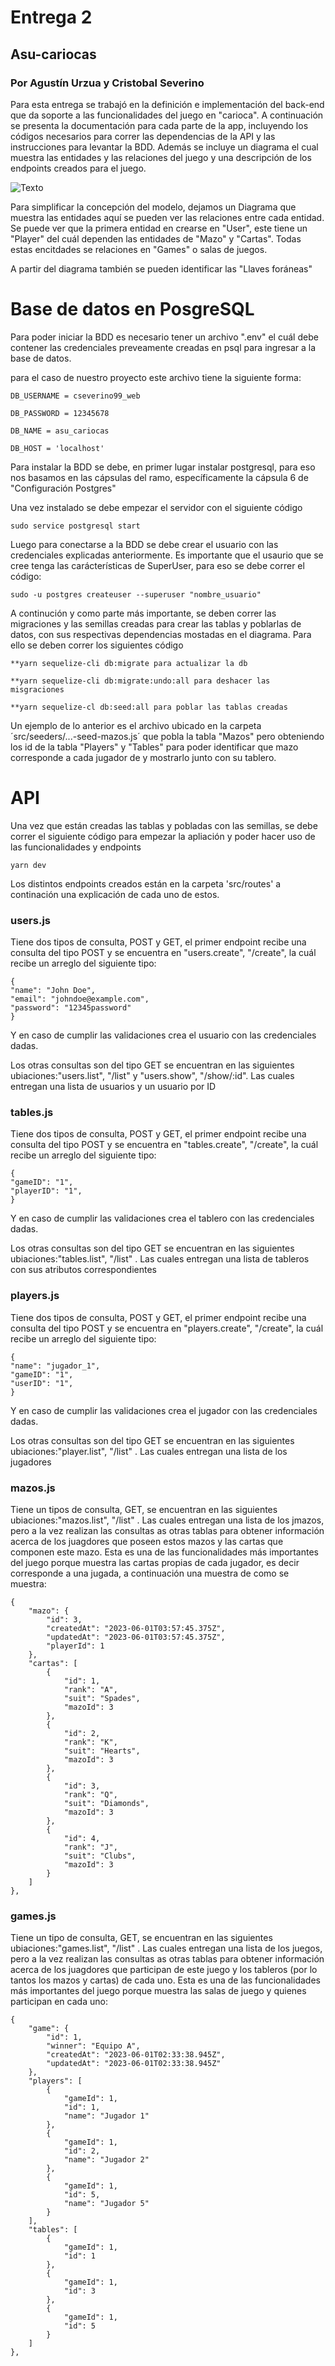 # Entrega 2
## Asu-cariocas
### Por Agustín Urzua y Cristobal Severino

Para esta entrega se trabajó en la definición e implementación del back-end que da soporte a las funcionalidades del juego en "carioca". A continuación se presenta la documentación para cada parte de la app, incluyendo los códigos necesarios para correr las dependencias de la API y las instrucciones para levantar la BDD. Además se incluye un diagrama el cual muestra las entidades y las relaciones del juego y una descripción de los endpoints creados para el juego.

![Texto](/Diagrama%20ER.jpg)

Para simplificar la concepción del modelo, dejamos un Diagrama que muestra las entidades aquí se pueden ver las relaciones entre cada entidad. Se puede ver que la primera entidad en crearse en "User", este tiene un "Player" del cuál dependen las entidades de "Mazo" y "Cartas". Todas estas encitdades se relaciones en "Games" o salas de juegos.

A partir del diagrama también se pueden identificar las "Llaves foráneas"

# Base de datos en PosgreSQL
Para poder iniciar la BDD es necesario tener un archivo ".env" el cuál debe contener las credenciales preveamente creadas en psql para ingresar a la base de datos.

para el caso de nuestro proyecto este archivo tiene la siguiente forma: 

    DB_USERNAME = cseverino99_web

    DB_PASSWORD = 12345678

    DB_NAME = asu_cariocas

    DB_HOST = 'localhost'
    
Para instalar la BDD se debe, en primer lugar instalar postgresql, para eso nos basamos en las cápsulas del ramo, específicamente la cápsula 6 de "Configuración Postgres"

Una vez instalado se debe empezar el servidor con el siguiente código

    sudo service postgresql start

Luego para conectarse a la BDD se debe crear el usuario con las credenciales explicadas anteriormente. Es importante que el usaurio que se cree tenga las carácterísticas de SuperUser, para eso se debe correr el código:

    sudo -u postgres createuser --superuser "nombre_usuario"

A continución y como parte más importante, se deben correr las migraciones y las semillas creadas para crear las tablas y poblarlas de datos, con sus respectivas dependencias mostadas en el diagrama. Para ello se deben correr los siguientes código

    **yarn sequelize-cli db:migrate para actualizar la db

    **yarn sequelize-cli db:migrate:undo:all para deshacer las misgraciones

    **yarn sequelize-cl db:seed:all para poblar las tablas creadas

Un ejemplo de lo anterior es el archivo ubicado en la carpeta ´src/seeders/...-seed-mazos.js´ que pobla la tabla "Mazos" pero obteniendo los id de la tabla "Players" y "Tables" para poder identificar que mazo corresponde a cada jugador de y mostrarlo junto con su tablero.

# API 

Una vez que están creadas las tablas y pobladas con las semillas, se debe correr el siguiente código para empezar la apliación y poder hacer uso de las funcionalidades y endpoints

    yarn dev

Los distintos endpoints creados están en la carpeta 'src/routes' a continación una explicación de cada uno de estos.

### users.js

Tiene dos tipos de consulta, POST y GET, el primer endpoint recibe una consulta del tipo POST y se encuentra en "users.create", "/create", la cuál recibe un arreglo del siguiente tipo:
    
    {
    "name": "John Doe",
    "email": "johndoe@example.com",
    "password": "12345password"
    }
Y en caso de cumplir las validaciones crea el usuario con las credenciales dadas.

Los otras consultas son del tipo GET se encuentran en las siguientes ubiaciones:"users.list", "/list" y  "users.show", "/show/:id". Las cuales entregan una lista de usuarios y un usuario por ID

### tables.js

Tiene dos tipos de consulta, POST y GET, el primer endpoint recibe una consulta del tipo POST y se encuentra en "tables.create", "/create", la cuál recibe un arreglo del siguiente tipo:
    
    {
    "gameID": "1",
    "playerID": "1",
    }

Y en caso de cumplir las validaciones crea el tablero con las credenciales dadas.

Los otras consultas son del tipo GET se encuentran en las siguientes ubiaciones:"tables.list", "/list" . Las cuales entregan una lista de tableros con sus atributos correspondientes

### players.js

Tiene dos tipos de consulta, POST y GET, el primer endpoint recibe una consulta del tipo POST y se encuentra en "players.create", "/create", la cuál recibe un arreglo del siguiente tipo:
    
    {
    "name": "jugador_1",
    "gameID": "1",
    "userID": "1",
    }

Y en caso de cumplir las validaciones crea el jugador con las credenciales dadas.

Los otras consultas son del tipo GET se encuentran en las siguientes ubiaciones:"player.list", "/list" . Las cuales entregan una lista de los jugadores

### mazos.js

Tiene un tipos de consulta,  GET,  se encuentran en las siguientes ubiaciones:"mazos.list", "/list" . Las cuales entregan una lista de los jmazos, pero a la vez realizan las consultas as otras tablas para obtener información acerca de los juagdores que poseen estos mazos y las cartas que componen este mazo. Esta es una de las funcionalidades más importantes del juego porque muestra las cartas propias de cada jugador, es decir corresponde a una jugada, a continuación una muestra de como se muestra:

    {
        "mazo": {
            "id": 3,
            "createdAt": "2023-06-01T03:57:45.375Z",
            "updatedAt": "2023-06-01T03:57:45.375Z",
            "playerId": 1
        },
        "cartas": [
            {
                "id": 1,
                "rank": "A",
                "suit": "Spades",
                "mazoId": 3
            },
            {
                "id": 2,
                "rank": "K",
                "suit": "Hearts",
                "mazoId": 3
            },
            {
                "id": 3,
                "rank": "Q",
                "suit": "Diamonds",
                "mazoId": 3
            },
            {
                "id": 4,
                "rank": "J",
                "suit": "Clubs",
                "mazoId": 3
            }
        ]
    },
    
### games.js

Tiene un tipo de consulta,  GET,  se encuentran en las siguientes ubiaciones:"games.list", "/list" . Las cuales entregan una lista de los juegos, pero a la vez realizan las consultas as otras tablas para obtener información acerca de los juagdores que participan de este juego y los tableros (por lo tantos los mazos y cartas) de cada uno. Esta es una de las funcionalidades más importantes del juego porque muestra las salas de juego y quienes participan en cada uno:

    {
        "game": {
            "id": 1,
            "winner": "Equipo A",
            "createdAt": "2023-06-01T02:33:38.945Z",
            "updatedAt": "2023-06-01T02:33:38.945Z"
        },
        "players": [
            {
                "gameId": 1,
                "id": 1,
                "name": "Jugador 1"
            },
            {
                "gameId": 1,
                "id": 2,
                "name": "Jugador 2"
            },
            {
                "gameId": 1,
                "id": 5,
                "name": "Jugador 5"
            }
        ],
        "tables": [
            {
                "gameId": 1,
                "id": 1
            },
            {
                "gameId": 1,
                "id": 3
            },
            {
                "gameId": 1,
                "id": 5
            }
        ]
    },
